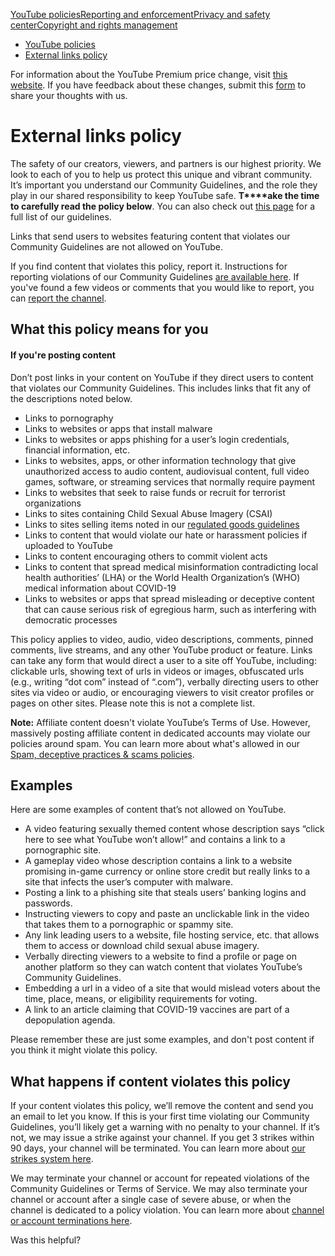 [YouTube policies](/youtube/topic/2803176?hl=en&ref_topic=6151248,3230811,3256124,)[Reporting and enforcement](/youtube/topic/2803138?hl=en&ref_topic=6151248,3230811,3256124,)[Privacy and safety center](/youtube/topic/2803240?hl=en&ref_topic=6151248,3230811,3256124,)[Copyright and rights management](/youtube/topic/2676339?hl=en&ref_topic=6151248,3230811,3256124,)
    

*   [YouTube policies](/youtube/topic/2803176?hl=en&ref_topic=6151248)
*   [External links policy](/youtube/answer/9054257)

For information about the YouTube Premium price change, visit [this website](https://support.google.com/youtube/answer/12400348). If you have feedback about these changes, submit this [form](https://support.google.com/youtube/contact/price_increase) to share your thoughts with us.

External links policy
=====================

The safety of our creators, viewers, and partners is our highest priority. We look to each of you to help us protect this unique and vibrant community. It’s important you understand our Community Guidelines, and the role they play in our shared responsibility to keep YouTube safe. **T****ake the time to carefully read the policy below**. You can also check out [this page](/youtube/answer/9288567) for a full list of our guidelines.

Links that send users to websites featuring content that violates our Community Guidelines are not allowed on YouTube.

If you find content that violates this policy, report it. Instructions for reporting violations of our Community Guidelines [are available here](https://support.google.com/youtube/answer/2802027). If you've found a few videos or comments that you would like to report, you can [report the channel](https://support.google.com/youtube/answer/2802027#report_channel).

What this policy means for you
------------------------------

#### If you're posting content

Don’t post links in your content on YouTube if they direct users to content that violates our Community Guidelines. This includes links that fit any of the descriptions noted below.

*   Links to pornography
*   Links to websites or apps that install malware
*   Links to websites or apps phishing for a user’s login credentials, financial information, etc.
*   Links to websites, apps, or other information technology that give unauthorized access to audio content, audiovisual content, full video games, software, or streaming services that normally require payment
*   Links to websites that seek to raise funds or recruit for terrorist organizations
*   Links to sites containing Child Sexual Abuse Imagery (CSAI)
*   Links to sites selling items noted in our [regulated goods guidelines](/youtube/answer/9229611)
*   Links to content that would violate our hate or harassment policies if uploaded to YouTube
*   Links to content encouraging others to commit violent acts
*   Links to content ​​that spread medical misinformation contradicting local health authorities’ (LHA) or the World Health Organization’s (WHO) medical information about COVID-19
*   Links to websites or apps that spread misleading or deceptive content that can cause serious risk of egregious harm, such as interfering with democratic processes

This policy applies to video, audio, video descriptions, comments, pinned comments, live streams, and any other YouTube product or feature. Links can take any form that would direct a user to a site off YouTube, including: clickable urls, showing text of urls in videos or images, obfuscated urls (e.g., writing “dot com” instead of “.com”), verbally directing users to other sites via video or audio, or encouraging viewers to visit creator profiles or pages on other sites. Please note this is not a complete list.

**Note:** Affiliate content doesn't violate YouTube’s Terms of Use. However, massively posting affiliate content in dedicated accounts may violate our policies around spam. You can learn more about what's allowed in our [Spam, deceptive practices & scams policies](/youtube/answer/2801973).

Examples
--------

Here are some examples of content that’s not allowed on YouTube.

*   A video featuring sexually themed content whose description says “click here to see what YouTube won’t allow!” and contains a link to a pornographic site.
*   A gameplay video whose description contains a link to a website promising in-game currency or online store credit but really links to a site that infects the user’s computer with malware.
*   Posting a link to a phishing site that steals users’ banking logins and passwords.
*   Instructing viewers to copy and paste an unclickable link in the video that takes them to a pornographic or spammy site.
*   Any link leading users to a website, file hosting service, etc. that allows them to access or download child sexual abuse imagery.
*   Verbally directing viewers to a website to find a profile or page on another platform so they can watch content that violates YouTube’s Community Guidelines.
*   Embedding a url in a video of a site that would mislead voters about the time, place, means, or eligibility requirements for voting.
*   A link to an article claiming that COVID-19 vaccines are part of a depopulation agenda.

Please remember these are just some examples, and don't post content if you think it might violate this policy.

What happens if content violates this policy
--------------------------------------------

If your content violates this policy, we’ll remove the content and send you an email to let you know. If this is your first time violating our Community Guidelines, you’ll likely get a warning with no penalty to your channel. If it’s not, we may issue a strike against your channel. If you get 3 strikes within 90 days, your channel will be terminated. You can learn more about [our strikes system here](/youtube/answer/2802032).

We may terminate your channel or account for repeated violations of the Community Guidelines or Terms of Service. We may also terminate your channel or account after a single case of severe abuse, or when the channel is dedicated to a policy violation. You can learn more about [channel or account terminations here](/youtube/answer/2802168).

Was this helpful?